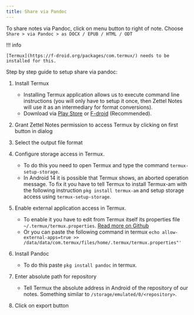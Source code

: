 ```yaml
---
title: Share via Pandoc
---
```


To share notes via Pandoc, click on menu button to right of note. Choose `Share > via Pandoc > as DOCX / EPUB / HTML / ODT`

!!! info    
    
    [Termux](https://f-droid.org/packages/com.termux/) needs to be installed for this.

Step by step guide to setup share via pandoc:

1. Install Termux
      - Installing Termux application allows us to execute command line instructions (you will only have to setup it once, then Zettel Notes will use it as an intermediary for format conversions).
      - Download via [Play Store](https://play.google.com/store/apps/details?id=com.termux) or [F-droid](https://f-droid.org/packages/com.termux/) (Recommended).
  
2. Grant Zettel Notes permission to access Termux by clicking on first button in dialog
3. Select the output file format
4. Configure storage access in Termux. 
    - To do this you need to open Termux and type the command `termux-setup-storage`.
    - In Android 14 it is possible that Termux shows, an aborted operation message. To fix it you have to tell Termux to install Termux-am with the following instruction `pkg install termux-am` and setup storage access using `termux-setup-storage`.
  
5. Enable external application access in Termux.
     - To enable it you have to edit from Termux itself its properties file `~/.termux/termux.properties`. [Read more on Github](https://github.com/termux/termux-tasker#allow-external-apps-property-optional)
     - Or you can paste the following command in termux `echo allow-external-apps=true >> /data/data/com.termux/files/home/.termux/termux.properties"'`

6. Install Pandoc
     - To do this paste `pkg install pandoc` in termux.

7. Enter absolute path for repository
    - Tell Termux the absolute address in Android of the repository of our notes. Something similar to `/storage/emulated/0/<repository>`.

8. Click on export button